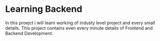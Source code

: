 # Learning Backend

In this proejct i will learn working of industy level project and every small details.
This project contains even every minute details of Frontend and Backend Development.
